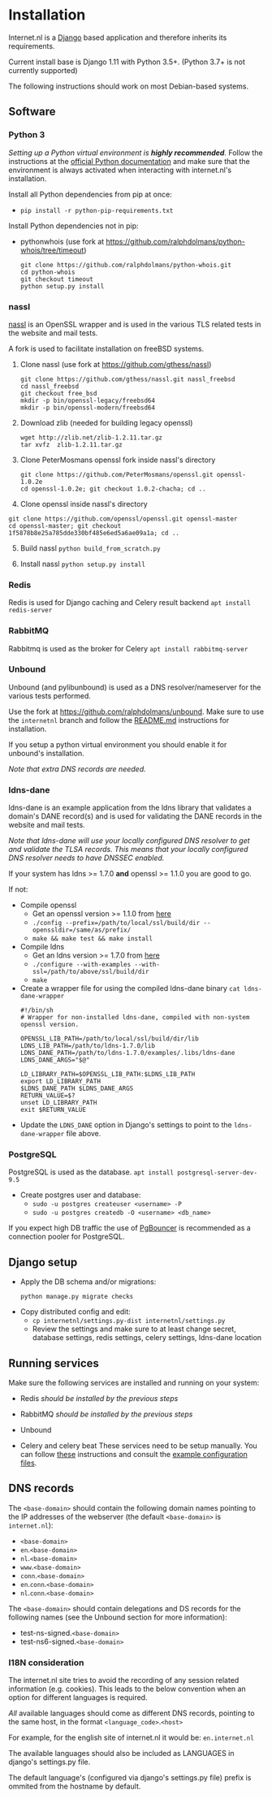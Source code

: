 # Installation

Internet.nl is a [Django](https://www.djangoproject.com/)
based application and therefore inherits its requirements.

Current install base is Django 1.11 with Python 3.5+.
(Python 3.7+ is not currently supported)

The following instructions should work on most Debian-based systems.


## Software

### Python 3

_Setting up a Python virtual environment is **highly recommended**._
Follow the instructions at the
[official Python documentation](https://docs.python.org/3/tutorial/venv.html)
and make sure that the environment is always activated when interacting with
internet.nl's installation.

Install all Python dependencies from pip at once:
* `pip install -r python-pip-requirements.txt`

Install Python dependencies not in pip:
* pythonwhois (use fork at https://github.com/ralphdolmans/python-whois/tree/timeout)
   ```
   git clone https://github.com/ralphdolmans/python-whois.git
   cd python-whois
   git checkout timeout
   python setup.py install
   ```


### nassl

[nassl](https://github.com/nabla-c0d3/nassl) is an OpenSSL wrapper and is used
in the various TLS related tests in the website and mail tests.

A fork is used to facilitate installation on freeBSD systems.

1. Clone nassl (use fork at https://github.com/gthess/nassl)
   ```
   git clone https://github.com/gthess/nassl.git nassl_freebsd
   cd nassl_freebsd
   git checkout free_bsd
   mkdir -p bin/openssl-legacy/freebsd64
   mkdir -p bin/openssl-modern/freebsd64
   ```

2. Download zlib (needed for building legacy openssl)
   ```
   wget http://zlib.net/zlib-1.2.11.tar.gz
   tar xvfz  zlib-1.2.11.tar.gz
   ```

3. Clone PeterMosmans openssl fork inside nassl's directory
   ```
   git clone https://github.com/PeterMosmans/openssl.git openssl-1.0.2e
   cd openssl-1.0.2e; git checkout 1.0.2-chacha; cd ..
   ```

4.  Clone openssl inside nassl's directory
   ```
   git clone https://github.com/openssl/openssl.git openssl-master
   cd openssl-master; git checkout 1f5878b8e25a785dde330bf485e6ed5a6ae09a1a; cd ..
   ```

5. Build nassl
   `python build_from_scratch.py`

6. Install nassl
   `python setup.py install`


### Redis

Redis is used for Django caching and Celery result backend
`apt install redis-server`


### RabbitMQ

Rabbitmq is used as the broker for Celery
`apt install rabbitmq-server`


### Unbound

Unbound (and pylibunbound) is used as a DNS resolver/nameserver for the various
tests performed.

Use the fork at https://github.com/ralphdolmans/unbound.
Make sure to use the `internetnl` branch and follow the
[README.md](https://github.com/ralphdolmans/unbound/blob/internetnl/README.md)
instructions for installation.

If you setup a python virtual environment you should enable it for unbound's
installation.

_Note that extra DNS records are needed._


### ldns-dane

ldns-dane is an example application from the ldns library that validates a
domain's DANE record(s) and is used for validating the DANE records in the
website and mail tests.

_Note that ldns-dane will use your locally configured DNS resolver to get
and validate the TLSA records. This means that your locally configured DNS
resolver needs to have DNSSEC enabled._

If your system has ldns >= 1.7.0 **and** openssl >= 1.1.0 you are good to go.

If not:
- Compile openssl
  - Get an openssl version >= 1.1.0 from [here](https://www.openssl.org/source/)
  - `./config --prefix=/path/to/local/ssl/build/dir --openssldir=/same/as/prefix/`
  - `make && make test && make install`
- Compile ldns
  - Get an ldns version >= 1.7.0 from [here](https://www.nlnetlabs.nl/projects/ldns/download/)
  - `./configure --with-examples --with-ssl=/path/to/above/ssl/build/dir`
  - `make`
- Create a wrapper file for using the compiled ldns-dane binary
  `cat ldns-dane-wrapper`
  ```
  #!/bin/sh
  # Wrapper for non-installed ldns-dane, compiled with non-system openssl version.

  OPENSSL_LIB_PATH=/path/to/local/ssl/build/dir/lib
  LDNS_LIB_PATH=/path/to/ldns-1.7.0/lib
  LDNS_DANE_PATH=/path/to/ldns-1.7.0/examples/.libs/ldns-dane
  LDNS_DANE_ARGS="$@"

  LD_LIBRARY_PATH=$OPENSSL_LIB_PATH:$LDNS_LIB_PATH
  export LD_LIBRARY_PATH
  $LDNS_DANE_PATH $LDNS_DANE_ARGS
  RETURN_VALUE=$?
  unset LD_LIBRARY_PATH
  exit $RETURN_VALUE
  ```
- Update the `LDNS_DANE` option in Django's settings to point to the
  `ldns-dane-wrapper` file above.


### PostgreSQL

PostgreSQL is used as the database.
`apt install postgresql-server-dev-9.5`

- Create postgres user and database:
  * `sudo -u postgres createuser <username> -P`
  * `sudo -u postgres createdb -O <username> <db_name>`

If you expect high DB traffic the use of
[PgBouncer](https://pgbouncer.github.io/) is recommended as a connection pooler
for PostgreSQL.


## Django setup

- Apply the DB schema and/or migrations:
  ```
  python manage.py migrate checks
  ```
- Copy distributed config and edit:
  * `cp internetnl/settings.py-dist internetnl/settings.py`
  * Review the settings and make sure to at least change secret, database
    settings, redis settings, celery settings, ldns-dane location


## Running services

Make sure the following services are installed and running on your system:
- Redis
  _should be installed by the previous steps_
- RabbitMQ
  _should be installed by the previous steps_
- Unbound

- Celery and celery beat
  These services need to be setup manually. You can follow [these](http://docs.celeryproject.org/en/latest/userguide/daemonizing.html)
  instructions and consult the [example configuration files](example_configuration/).


## DNS records

The `<base-domain>` should contain the following domain names pointing to the
IP addresses of the webserver (the default `<base-domain>` is `internet.nl`):
 - `<base-domain>`
 - `en`.`<base-domain>`
 - `nl`.`<base-domain>`
 - `www`.`<base-domain>`
 - `conn`.`<base-domain>`
 - `en`.`conn`.`<base-domain>`
 - `nl`.`conn`.`<base-domain>`

The `<base-domain>` should contain delegations and DS records for the following
names (see the Unbound section for more information):
 - test-ns-signed.`<base-domain>`
 - test-ns6-signed.`<base-domain>`

### I18N consideration

The internet.nl site tries to avoid the recording of any session related
information (e.g. cookies). This leads to the below convention when an option
for different languages is required.

*All* available languages should come as different DNS records, pointing to the
same host, in the format `<language_code>`.`<host>`

For example, for the english site of internet.nl it would be: `en.internet.nl`

The available languages should also be included as LANGUAGES in django's
settings.py file.

The default language's (configured via django's settings.py file) prefix is
ommited from the hostname by default.
